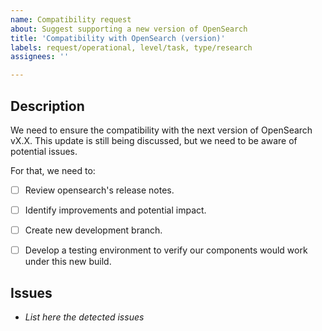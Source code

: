 ```yaml
---
name: Compatibility request
about: Suggest supporting a new version of OpenSearch
title: 'Compatibility with OpenSearch (version)'
labels: request/operational, level/task, type/research
assignees: ''

---
```


## Description
We need to ensure the compatibility with the next version of OpenSearch vX.X.
This update is still being discussed, but we need to be aware of potential issues.

For that, we need to:

- [ ] Review opensearch's release notes.
- [ ] Identify improvements and potential impact.
- [ ] Create new development branch.
- [ ] Develop a testing environment to verify our components would work under this new build.


## Issues
-  _List here the detected issues_
